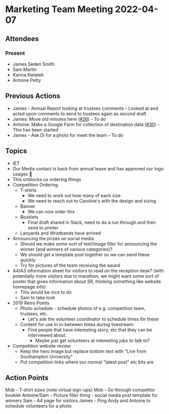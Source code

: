 # Marketing Team Meeting 2022-04-07

## Attendees

### Present

- James Seden Smith
- Sam Martin
- Karina Kwiatek
- Antoine Petty

## Previous Actions

- James - Annual Report looking at trustees comments - Looked at and acted upon comments to send to trustees again as second draft
- James: Move old minutes here ([#26](https://github.com/srobo/marketing-team-minutes/issues/26)) - To do
- Antoine: Make a Google Form for collection of destination data ([#30](https://github.com/srobo/marketing-team-minutes/issues/30)) - This has been started
- James - Ask Di for a photo for meet the team - To do

## Topics

- IET
- Our Media contact is back from annual leave and has approved our logo usages 🎉
- This unblocks us ordering things
- Competition Ordering
  - T-shirts
    - We need to work out how many of each size
    - We need to reach out to Caroline's with the design and sizing
  - Banner
    - We can now order this
  - Booklets
    - Final draft shared in Slack, need to do a run through and then send to printer
  - Lanyards and Wristbands have arrived
- Announcing the prizes on social media
  - Should we make some sort of text/image filler for announcing the winner (and winners of various categories)?
  - We should get a template post together so we can send these quickly
  - Try for pictures of the team receiving the award
- A4/A3 information sheet for visitors to read on the reception desk? (with potentially more visitors due to marathon, we might want some sort of poster that gives information about SR, thinking something like website homepage info)
  - This would be nice to do
  - Sam to take look
- 2019 Retro Points
  - Photo schedule - schedule photos of e.g. competition team, trustees, etc.
    - Let's ask the volunteer coordinator to schedule times for these
  - Content for use in in-between times during livestream:
    - Find people that have interesting story, etc that they can be interviewed about.
      - Maybe just get volunteers at interesting jobs to talk to?
- Competition website review
  - Keep the hero image but replace bottom text with "Live from Southampton University"
  - Put competition links where our normal "latest post" etc bits are

## Action Points
Mob - T-shirt sizes (note virtual sign-ups)
Mob - Go through competitor booklet
Antoine/Sam - Picture filler thing - social media post template for winners
Sam - A4 page for visitors
James - Ping Andy and Antoine to schedule volunteers for a photo
